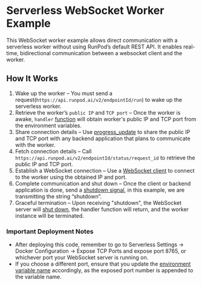 # Serverless WebSocket Worker Example 

This WebSocket worker example allows direct communication with a serverless worker without using RunPod’s default REST API. It enables real-time, bidirectional communication between a websocket client and the worker.

## How It Works

1. Wake up the worker – You must send a request(`https://api.runpod.ai/v2/endpointId/run`) to wake up the serverless worker.
2. Retrieve the worker’s `public IP` and `TCP port` – Once the worker is awake, `handler` [function](https://github.com/runpod-workers/worker-websocket/blob/main/rp_handler.py#L52) will obtain worker's public IP and TCP port from the environment variables.
3. Share connection details – Use [progress_update](https://docs.runpod.io/serverless/workers/handlers/handler-additional-controls#update-progress) to share the public IP and TCP port with any backend application that plans to communicate with the worker.
4. Fetch connection details – Call `https://api.runpod.ai/v2/endpointId/status/request_id` to retrieve the public IP and TCP port.
5. Establish a WebSocket connection – Use a [WebSocket client](https://github.com/runpod-workers/worker-websocket/blob/main/client.py) to connect to the worker using the obtained IP and port.
6. Complete communication and shut down – Once the client or backend application is done, send a [shutdown signal](https://github.com/runpod-workers/worker-websocket/blob/main/client.py#L13), in this example, we are transmitting the string “shutdown”.
7. Graceful termination – Upon receiving "shutdown", the WebSocket server will [shut down](https://github.com/runpod-workers/worker-websocket/blob/main/rp_handler.py#L19), the handler function will return, and the worker instance will be terminated.

### Important Deployment Notes

- After deploying this code, remember to go to Serverless Settings → Docker Configuration → Expose TCP Ports and expose port 8765, or whichever port your WebSocket server is running on.
- If you choose a different port, ensure that you update the [environment variable name](https://github.com/runpod-workers/worker-websocket/blob/main/rp_handler.py#L53) accordingly, as the exposed port number is appended to the variable name.

